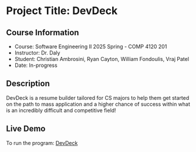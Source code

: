 # Project Title: DevDeck

## Course Information

* Course: Software Engineering II 2025 Spring - COMP 4120 201
* Instructor: Dr. Daly
* Student: Christian Ambrosini, Ryan Cayton, William Fondoulis, Vraj Patel
* Date: In-progress

## Description

DevDeck is a resume builder tailored for CS majors to help them get started on the path to mass application and a higher chance of
success within what is an incredibly difficult and competitive field!

## Live Demo

To run the program: [DevDeck](https://www.cs.uml.edu/~wfondoul/)
